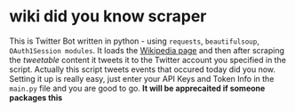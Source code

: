 **wiki did you know scraper**
=========
This is Twitter Bot written in python - using ```requests```, ```beautifulsoup```, ```OAuth1Session modules```. It loads the [Wikipedia page](https://tr.wikipedia.org/wiki/Anasayfa) and then after scraping the *tweetable* content it tweets
it to the Twitter account you specified in the script. Actually this script tweets events that occured today did you now. Setting it up is really easy, just enter your API Keys and Token Info in the ```main.py``` file and you are good to go.
**It will be apprecaited if someone packages this**
